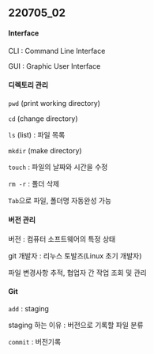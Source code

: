 ## 220705_02

#### Interface

CLI : Command Line Interface

GUI : Graphic User Interface

#### 디렉토리 관리

`pwd` (print working directory)

`cd` (change directory)

`ls` (list) : 파일 목록

`mkdir` (make directory)

`touch` : 파일의 날짜와 시간을 수정

`rm -r` : 폴더 삭제

`Tab`으로 파일, 폴더명 자동완성 가능

#### 버전 관리

버전 : 컴퓨터 소프트웨어의 특정 상태

git 개발자 : 리누스 토발즈(Linux 초기 개발자)

파일 변경사항 추적, 협업자 간 작업 조회 및 관리

#### Git

`add` : staging

staging 하는 이유 : 버전으로 기록할 파일 분류

`commit` : 버전기록